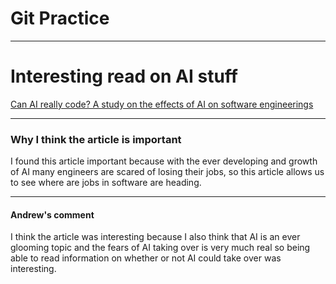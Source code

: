 # Git Practice

---

# Interesting read on AI stuff

[Can AI really code? A study on the effects of AI on software engineerings](https://news.mit.edu/2025/can-ai-really-code-study-maps-roadblocks-to-autonomous-software-engineering-0716)

---

### Why I think the article is important

I found this article important because with the ever developing and growth of AI many engineers are scared of losing their jobs, so this article allows us to see where are jobs in software are heading. 


---

#### Andrew's comment
I think the article was interesting because I also think that AI is an ever glooming topic and the fears of AI taking over is very much real so being able to read information on whether or not AI could take over was interesting.